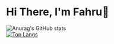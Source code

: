 # Hi There, I'm Fahru👋
![Anurag's GitHub stats](https://github-readme-stats.vercel.app/api?username=fhru&show_icons=true&count_private=true&&bg_color=20,018141,010203&theme=dark)
<br>
[![Top Langs](https://github-readme-stats.vercel.app/api/top-langs/?username=fhru&layout=compact)](https://github.com/anuraghazra/github-readme-stats)
